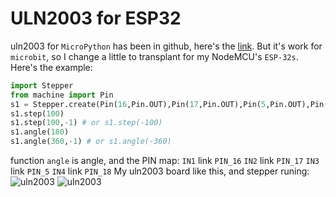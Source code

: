 # ULN2003 for ESP32
uln2003 for `MicroPython` has been in github, here's the [link](https://github.com/IDWizard/uln2003). But it's work for `microbit`, so I change a little to transplant for my NodeMCU's `ESP-32s`. Here's the example:
```python
import Stepper
from machine import Pin
s1 = Stepper.create(Pin(16,Pin.OUT),Pin(17,Pin.OUT),Pin(5,Pin.OUT),Pin(18,Pin.OUT), delay=2)
s1.step(100)
s1.step(100,-1) # or s1.step(-100)
s1.angle(180)
s1.angle(360,-1) # or s1.angle(-360)
```
function `angle` is angle, and the PIN map:
`IN1` link `PIN_16`
`IN2` link `PIN_17`
`IN3` link `PIN_5`
`IN4` link `PIN_18`
My uln2003 board like this, and stepper runing:<br />
![uln2003](img/uln2003.jpg)      ![uln2003](img/stepper.gif)<br />
